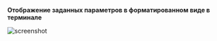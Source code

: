**Отображение заданных параметров в форматированном виде в терминале**

![screenshot](https://github.com/Vsev0l0dZ/nCursesTableGlider/assets/98832327/d6a6d1af-4e73-4f38-bb97-bf2f65d77282)
